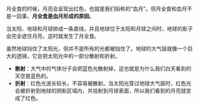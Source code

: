 月全食的时候，月亮会呈现出红色，也就是我们俗称的“血月”。但月全食和血月不是一回事，**月全食是血月形成的原因**。

当太阳、地球和月球排成一条直线，并且地球位于太阳和月球之间时，地球的影子会完全遮住月亮，这时就发生了月全食。

虽然地球挡住了太阳光，但并不是所有的光都被挡住了。地球的大气层就像一个巨大的透镜，它会把太阳光中的一部分散射和折射。

- **散射**：大气中的气体分子会把蓝色光散射掉，这也就是为什么我们白天看到的天空是蓝色的。
- **折射**：红色光波长较长，不容易被散射。当太阳光穿过地球大气层时，红色光会被折射到地球的阴影区域内，并投射到月球表面，所以我们看到的月亮就变成了红色。
